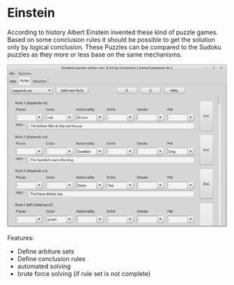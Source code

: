 # Einstein

According to history Albert Einstein invented these kind of puzzle games. Based on some conclusion rules it should be possible to get the solution only by logical conclusion. These Puzzles can be compared to the Sudoku puzzles as they more or less base on the same mechanisms.

![](preview.png)

Features:
- Define arbiture sets
- Define conclusion rules
- automated solving
- brute force solving (if rule set is not complete)